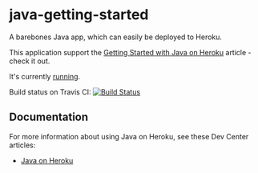 # java-getting-started

A barebones Java app, which can easily be deployed to Heroku.

This application support the [Getting Started with Java on Heroku](https://devcenter.heroku.com/articles/getting-started-with-java) article - check it out.

It's currently [running](https://young-caverns-65432.herokuapp.com/).

Build status on Travis CI:
[![Build Status](https://travis-ci.org/lefevre00/parking.svg)](https://travis-ci.org/lefevre00/parking)

## Documentation

For more information about using Java on Heroku, see these Dev Center articles:

- [Java on Heroku](https://devcenter.heroku.com/categories/java)
